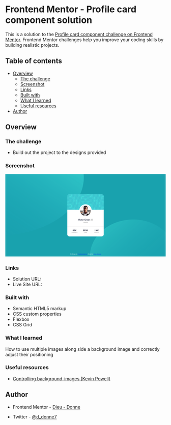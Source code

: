 # Frontend Mentor - Profile card component solution

This is a solution to the [Profile card component challenge on Frontend Mentor](https://www.frontendmentor.io/challenges/profile-card-component-cfArpWshJ). Frontend Mentor challenges help you improve your coding skills by building realistic projects. 

## Table of contents

- [Overview](#overview)
  - [The challenge](#the-challenge)
  - [Screenshot](#screenshot)
  - [Links](#links)
  - [Built with](#built-with)
  - [What I learned](#what-i-learned)
  - [Useful resources](#useful-resources)
- [Author](#author)


## Overview

### The challenge

- Build out the project to the designs provided

### Screenshot

![](./images/screenshot/page-desktop-shot.png)



### Links

- Solution URL: [](https://github.com/d-donne/profile-card-component)
- Live Site URL: [](https://d-donne.github.io/profile-card-component/)

### Built with

- Semantic HTML5 markup
- CSS custom properties
- Flexbox
- CSS Grid


### What I learned

How to use multiple images along side a background image and correctly adjust their positioning

### Useful resources

- [Controlling background-images (Kevin Powell)](https://www.youtube.com/watch?v=3T_Jy1CqH9k)


## Author

- Frontend Mentor - [Dieu - Donne](https://www.frontendmentor.io/profile/d-donne)

- Twitter - [@d_donne7](https://www.twitter.com/yourusername)